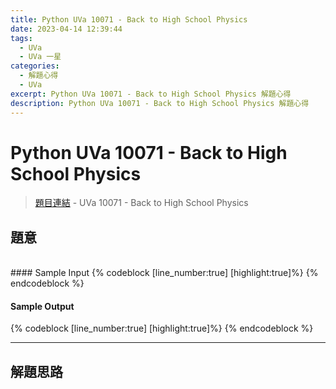 ```yaml
---
title: Python UVa 10071 - Back to High School Physics
date: 2023-04-14 12:39:44
tags:
  - UVa
  - UVa 一星
categories:
  - 解題心得
  - UVa
excerpt: Python UVa 10071 - Back to High School Physics 解題心得
description: Python UVa 10071 - Back to High School Physics 解題心得
---
```

# Python UVa 10071 - Back to High School Physics

>[題目連結](https://onlinejudge.org/index.php?option=com_onlinejudge&Itemid=8&category=24&page=show_problem&problem=1012) - UVa 10071 - Back to High School Physics<br>


## 題意


<br>
#### Sample Input
{% codeblock [line_number:true] [highlight:true]%}
{% endcodeblock %}

#### Sample Output
{% codeblock [line_number:true] [highlight:true]%}
{% endcodeblock %}

---

## 解題思路



```python

```